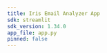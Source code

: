 ```yaml
---
title: Iris Email Analyzer App
sdk: streamlit
sdk_version: 1.34.0
app_file: app.py
pinned: false
---
```


